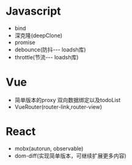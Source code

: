 # Javascript    
- bind
- 深克隆(deepClone)
- promise
- debounce(防抖--- loadsh库)
- throttle(节流--- loadsh库)
# Vue    
- 简单版本的proxy 双向数据绑定以及todoList
- VueRouter(router-link,router-view)
# React    
- mobx(autorun, observable)
- dom-diff(实现简单版本，可继续扩展更多内容)